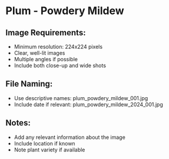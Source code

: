 # Plum - Powdery Mildew

## Image Requirements:
- Minimum resolution: 224x224 pixels
- Clear, well-lit images
- Multiple angles if possible
- Include both close-up and wide shots

## File Naming:
- Use descriptive names: plum_powdery_mildew_001.jpg
- Include date if relevant: plum_powdery_mildew_2024_001.jpg

## Notes:
- Add any relevant information about the image
- Include location if known
- Note plant variety if available
